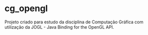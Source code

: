 # cg_opengl
Projeto criado para estudo da disciplina de Computação Gráfica com utilização da JOGL - Java Binding for the OpenGL API.
